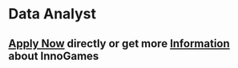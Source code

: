 <h1>Data Analyst</h1>


<h2><a href="https://jobs.eu.lever.co/leverdemo/e5253302-02bb-436c-a2e0-75c31551b7e0/apply">Apply Now</a> directly or get more <a href="https://jobs.eu.lever.co/leverdemo/e5253302-02bb-436c-a2e0-75c31551b7e0">Information</a> about InnoGames</h2>